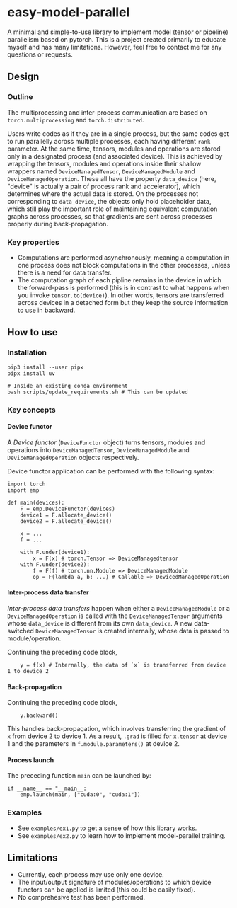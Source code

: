# easy-model-parallel

A minimal and simple-to-use library to implement model (tensor or pipeline) parallelism based on pytorch. This is a project created primarily to educate myself and has many limitations. However, feel free to contact me for any questions or requests.

## Design

### Outline 
The multiprocessing and inter-process communication are based on `torch.multiprocessing` and `torch.distributed`. 

Users write codes as if they are in a single process, but the same codes get to run parallelly across multiple processes, each having different `rank` parameter. At the same time, tensors, modules and operations are stored only in a designated process (and associated device). This is achieved by wrapping the tensors, modules and operations inside their shallow wrappers named `DeviceManagedTensor`, `DeviceManagedModule` and `DeviceManagedOperation`. These all have the property `data_device` (here, "device" is actually a pair of process rank and accelerator), which determines where the actual data is stored. On the processes not corresponding to `data_device`, the objects only hold placeholder data, which still play the important role of maintaining equivalent computation graphs across processes, so that gradients are sent across processes properly during back-propagation.


### Key properties 

- Computations are performed asynchronously, meaning a computation in one process does not block computations in the other processes, unless there is a need for data transfer.  
- The computation graph of each pipline remains in the device in which the forward-pass is performed (this is in contrast to what happens when you invoke `tensor.to(device)`). In other words, tensors are transferred across devices in a detached form but they keep the source information to use in backward. 


## How to use 

### Installation 
```
pip3 install --user pipx
pipx install uv

# Inside an existing conda environment
bash scripts/update_requirements.sh # This can be updated 
```

### Key concepts 

#### Device functor

A *Device functor* (`DeviceFunctor` object) turns tensors, modules and operations into `DeviceManagedTensor`, `DeviceManagedModule` and `DeviceManagedOperation` objects respectively. 

Device functor application can be performed with the following syntax: 
```
import torch
import emp

def main(devices):
    F = emp.DeviceFunctor(devices)
    device1 = F.allocate_device()
    device2 = F.allocate_device()
    
    x = ... 
    f = ...

    with F.under(device1):
        x = F(x) # torch.Tensor => DeviceManagedtensor
    with F.under(device2):
        f = F(f) # torch.nn.Module => DeviceManagedModule
        op = F(lambda a, b: ...) # Callable => DevicedManagedOperation
```

#### Inter-process data transfer

*Inter-process data transfers* happen when either a `DeviceManagedModule` or  a `DeviceManagedOperation` is called with the `DeviceManagedTensor` arguments whose `data_device` is different from its own `data_device`. A new data-switched `DeviceManagedTensor` is created internally, whose data is passed to module/operation.  

Continuing the preceding code block, 
```
    y = f(x) # Internally, the data of `x` is transferred from device 1 to device 2
```

#### Back-propagation 

Continuing the preceding code block,  
```
    y.backward() 
```
This handles back-propagation, which involves transferring the gradient of `x` from device 2 to device 1. As a result, `.grad` is filled for `x.tensor` at device 1 and the parameters in `f.module.parameters()` at device 2.  

#### Process launch

The preceding function `main` can be launched by:
```
if __name__ == "__main__:
    emp.launch(main, ["cuda:0", "cuda:1"])
```

### Examples 

- See `examples/ex1.py` to get a sense of how this library works. 
- See `examples/ex2.py` to learn how to implement model-parallel training. 


## Limitations 
- Currently, each process may use only one device. 
- The input/output signature of modules/operations to which device functors can be applied is limited (this could be easily fixed).
- No comprehesive test has   been performed.  